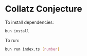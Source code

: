 # Collatz Conjecture

To install dependencies:

```bash
bun install
```

To run:

```bash
bun run index.ts [number]
```
